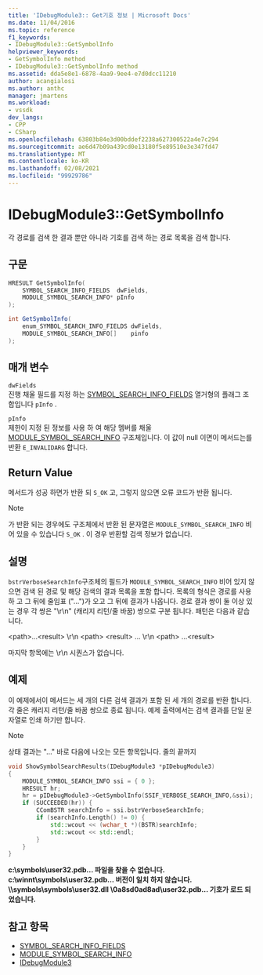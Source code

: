 ```yaml
---
title: 'IDebugModule3:: Get기호 정보 | Microsoft Docs'
ms.date: 11/04/2016
ms.topic: reference
f1_keywords:
- IDebugModule3::GetSymbolInfo
helpviewer_keywords:
- GetSymbolInfo method
- IDebugModule3::GetSymbolInfo method
ms.assetid: dda5e8e1-6878-4aa9-9ee4-e7d0dcc11210
author: acangialosi
ms.author: anthc
manager: jmartens
ms.workload:
- vssdk
dev_langs:
- CPP
- CSharp
ms.openlocfilehash: 63803b84e3d00bddef2238a627300522a4e7c294
ms.sourcegitcommit: ae6d47b09a439cd0e13180f5e89510e3e347fd47
ms.translationtype: MT
ms.contentlocale: ko-KR
ms.lasthandoff: 02/08/2021
ms.locfileid: "99929786"
---
```

# <a name="idebugmodule3getsymbolinfo"></a>IDebugModule3::GetSymbolInfo
각 경로를 검색 한 결과 뿐만 아니라 기호를 검색 하는 경로 목록을 검색 합니다.

## <a name="syntax"></a>구문

```cpp
HRESULT GetSymbolInfo(
    SYMBOL_SEARCH_INFO_FIELDS  dwFields,
    MODULE_SYMBOL_SEARCH_INFO* pInfo
);
```

```csharp
int GetSymbolInfo(
    enum_SYMBOL_SEARCH_INFO_FIELDS dwFields,
    MODULE_SYMBOL_SEARCH_INFO[]    pinfo
);
```

## <a name="parameters"></a>매개 변수
`dwFields`\
진행 채울 필드를 지정 하는 [SYMBOL_SEARCH_INFO_FIELDS](../../../extensibility/debugger/reference/symbol-search-info-fields.md) 열거형의 플래그 조합입니다 `pInfo` .

`pInfo`\
제한이 지정 된 정보를 사용 하 여 해당 멤버를 채울 [MODULE_SYMBOL_SEARCH_INFO](../../../extensibility/debugger/reference/module-symbol-search-info.md) 구조체입니다. 이 값이 null 이면이 메서드는를 반환 `E_INVALIDARG` 합니다.

## <a name="return-value"></a>Return Value
메서드가 성공 하면가 반환 되 `S_OK` 고, 그렇지 않으면 오류 코드가 반환 됩니다.

> [!NOTE]
> 가 반환 되는 경우에도 구조체에서 반환 된 문자열은 `MODULE_SYMBOL_SEARCH_INFO` 비어 있을 수 있습니다 `S_OK` . 이 경우 반환할 검색 정보가 없습니다.

## <a name="remarks"></a>설명
`bstrVerboseSearchInfo`구조체의 필드가 `MODULE_SYMBOL_SEARCH_INFO` 비어 있지 않으면 검색 된 경로 및 해당 검색의 결과 목록을 포함 합니다. 목록의 형식은 경로를 사용 하 고 그 뒤에 줄임표 ("...")가 오고 그 뒤에 결과가 나옵니다. 경로 결과 쌍이 둘 이상 있는 경우 각 쌍은 "\r\n" (캐리지 리턴/줄 바꿈) 쌍으로 구분 됩니다. 패턴은 다음과 같습니다.

\<path>...\<result> \r\n \<path> \<result> ... \r\n \<path> ...\<result>

마지막 항목에는 \r\n 시퀀스가 없습니다.

## <a name="example"></a>예제
이 예제에서이 메서드는 세 개의 다른 검색 결과가 포함 된 세 개의 경로를 반환 합니다. 각 줄은 캐리지 리턴/줄 바꿈 쌍으로 종료 됩니다. 예제 출력에서는 검색 결과를 단일 문자열로 인쇄 하기만 합니다.

> [!NOTE]
> 상태 결과는 "..." 바로 다음에 나오는 모든 항목입니다. 줄의 끝까지

```cpp
void ShowSymbolSearchResults(IDebugModule3 *pIDebugModule3)
{
    MODULE_SYMBOL_SEARCH_INFO ssi = { 0 };
    HRESULT hr;
    hr = pIDebugModule3->GetSymbolInfo(SSIF_VERBOSE_SEARCH_INFO,&ssi);
    if (SUCCEEDED(hr)) {
        CComBSTR searchInfo = ssi.bstrVerboseSearchInfo;
        if (searchInfo.Length() != 0) {
            std::wcout << (wchar_t *)(BSTR)searchInfo;
            std::wcout << std::endl;
        }
    }
}
```

**c:\symbols\user32.pdb... 파일을 찾을 수 없습니다.** 
 **c:\winnt\symbols\user32.pdb... 버전이 일치 하지 않습니다.** 
 **\\\symbols\symbols\user32.dll \0a8sd0ad8ad\user32.pdb... 기호가 로드 되었습니다.**

## <a name="see-also"></a>참고 항목

- [SYMBOL_SEARCH_INFO_FIELDS](../../../extensibility/debugger/reference/symbol-search-info-fields.md)
- [MODULE_SYMBOL_SEARCH_INFO](../../../extensibility/debugger/reference/module-symbol-search-info.md)
- [IDebugModule3](../../../extensibility/debugger/reference/idebugmodule3.md)
